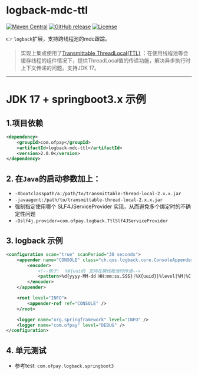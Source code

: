 # logback-mdc-ttl

[![Maven Central](https://maven-badges.herokuapp.com/maven-central/com.ofpay/logback-mdc-ttl/badge.svg)](https://maven-badges.herokuapp.com/maven-central/com.ofpay/logback-mdc-ttl/)
[![GitHub release](https://img.shields.io/github/release/ofpay/logback-mdc-ttl.svg)](https://github.com/ofpay/logback-mdc-ttl/releases)
[![License](https://img.shields.io/badge/license-Apache%202-4EB1BA.svg)](https://www.apache.org/licenses/LICENSE-2.0.html)

:point_right: `logback`扩展，支持跨线程池的mdc跟踪。

> 实现上集成使用了[Transmittable ThreadLocal(TTL)](https://github.com/alibaba/transmittable-thread-local) ：在使用线程池等会缓存线程的组件情况下，提供ThreadLocal值的传递功能，解决异步执行时上下文传递的问题。支持JDK 17。


---
# JDK 17 + springboot3.x 示例

## 1.项目依赖

```xml
<dependency>
    <groupId>com.ofpay</groupId>
    <artifactId>logback-mdc-ttl</artifactId>
    <version>2.0.0</version>
</dependency>
```

## 2. 在`Java`的启动参数加上：

- `-Xbootclasspath/a:/path/to/transmittable-thread-local-2.x.x.jar`
- `-javaagent:/path/to/transmittable-thread-local-2.x.x.jar`  
- 强制指定使用哪个 SLF4JServiceProvider 实现，从而避免多个绑定时的不确定性问题
- `-Dslf4j.provider=com.ofpay.logback.TtlSlf4JServiceProvider`

## 3. logback 示例

```xml
<configuration scan="true" scanPeriod="30 seconds">
    <appender name="CONSOLE" class="ch.qos.logback.core.ConsoleAppender">
        <encoder>
            <!--例子:  %X{uuid} 支持在跨线程池时传递-->
            <pattern>%d{yyyy-MM-dd HH:mm:ss.SSS}|%X{uuid}|%level|%M|%C:%L|%thread|%msg%n</pattern>
        </encoder>
    </appender>

    <root level="INFO">
        <appender-ref ref="CONSOLE" />
    </root>

    <logger name="org.springframework" level="INFO" />
    <logger name="com.ofpay" level="DEBUG" />
</configuration>
```

## 4. 单元测试
- 参考test: `com.ofpay.logback.springboot3`